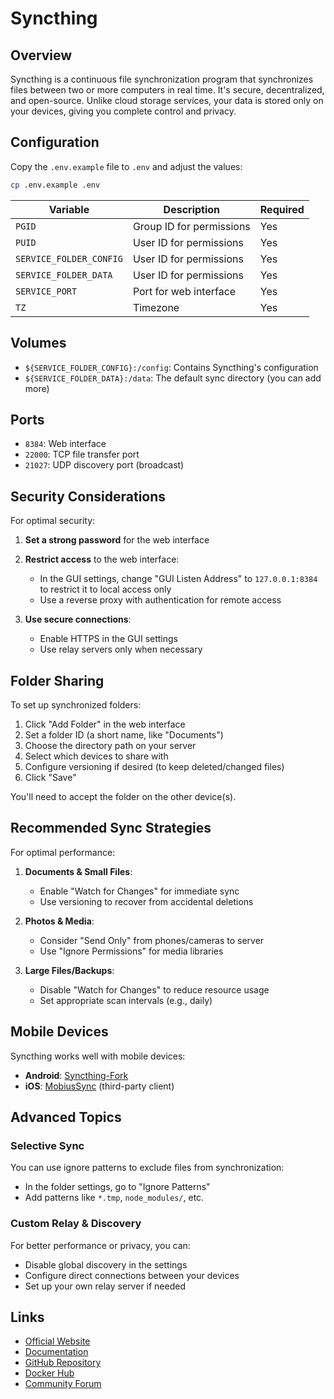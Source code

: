 # Syncthing

## Overview

Syncthing is a continuous file synchronization program that synchronizes files
between two or more computers in real time. It's secure, decentralized, and
open-source. Unlike cloud storage services, your data is stored only on your
devices, giving you complete control and privacy.

## Configuration

Copy the `.env.example` file to `.env` and adjust the values:

```bash
cp .env.example .env
```

| Variable | Description | Required |
|----------|-------------|----------|
| `PGID` | Group ID for permissions | Yes |
| `PUID` | User ID for permissions | Yes |
| `SERVICE_FOLDER_CONFIG` | User ID for permissions | Yes |
| `SERVICE_FOLDER_DATA` | User ID for permissions | Yes |
| `SERVICE_PORT` | Port for web interface | Yes |
| `TZ` | Timezone | Yes |

## Volumes

- `${SERVICE_FOLDER_CONFIG}:/config`: Contains Syncthing's configuration
- `${SERVICE_FOLDER_DATA}:/data`: The default sync directory (you can add more)

## Ports

- `8384`: Web interface
- `22000`: TCP file transfer port
- `21027`: UDP discovery port (broadcast)

## Security Considerations

For optimal security:

1. **Set a strong password** for the web interface
2. **Restrict access** to the web interface:
   - In the GUI settings, change "GUI Listen Address" to `127.0.0.1:8384` to
     restrict it to local access only
   - Use a reverse proxy with authentication for remote access

1. **Use secure connections**:
   - Enable HTTPS in the GUI settings
   - Use relay servers only when necessary

## Folder Sharing

To set up synchronized folders:

1. Click "Add Folder" in the web interface
2. Set a folder ID (a short name, like "Documents")
3. Choose the directory path on your server
4. Select which devices to share with
5. Configure versioning if desired (to keep deleted/changed files)
6. Click "Save"

You'll need to accept the folder on the other device(s).

## Recommended Sync Strategies

For optimal performance:

1. **Documents & Small Files**:
   - Enable "Watch for Changes" for immediate sync
   - Use versioning to recover from accidental deletions

2. **Photos & Media**:
   - Consider "Send Only" from phones/cameras to server
   - Use "Ignore Permissions" for media libraries

3. **Large Files/Backups**:
   - Disable "Watch for Changes" to reduce resource usage
   - Set appropriate scan intervals (e.g., daily)

## Mobile Devices

Syncthing works well with mobile devices:

- **Android**: [Syncthing-Fork](https://play.google.com/store/apps/details?id=com.github.catfriend1.syncthingandroid)
- **iOS**: [MobiusSync](https://apps.apple.com/app/mobius-sync/id1539203216) (third-party client)

## Advanced Topics

### Selective Sync

You can use ignore patterns to exclude files from synchronization:
- In the folder settings, go to "Ignore Patterns"
- Add patterns like `*.tmp`, `node_modules/`, etc.

### Custom Relay & Discovery

For better performance or privacy, you can:
- Disable global discovery in the settings
- Configure direct connections between your devices
- Set up your own relay server if needed

## Links

- [Official Website](https://syncthing.net/)
- [Documentation](https://docs.syncthing.net/)
- [GitHub Repository](https://github.com/syncthing/syncthing)
- [Docker Hub](https://hub.docker.com/r/linuxserver/syncthing)
- [Community Forum](https://forum.syncthing.net/)
